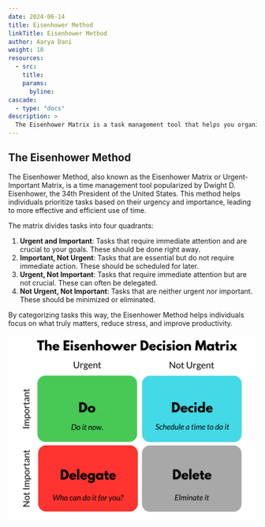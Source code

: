 ```yaml
---
date: 2024-06-14
title: Eisenhower Method
linkTitle: Eisenhower Method
author: Aarya Dani 
weight: 10
resources:
  - src: 
    title: 
    params:
      byline: 
cascade:
  - type: "docs"
description: > 
  The Eisenhower Matrix is a task management tool that helps you organize and prioritize tasks by urgency and importance. Although this was one small part of a conversation that I had on my first day, I implemented it countless times during my internship.
---
```


## The Eisenhower Method

The Eisenhower Method, also known as the Eisenhower Matrix or Urgent-Important Matrix, is a time management tool popularized by Dwight D. Eisenhower, the 34th President of the United States. This method helps individuals prioritize tasks based on their urgency and importance, leading to more effective and efficient use of time.

The matrix divides tasks into four quadrants:

1. **Urgent and Important**: Tasks that require immediate attention and are crucial to your goals. These should be done right away.
2. **Important, Not Urgent**: Tasks that are essential but do not require immediate action. These should be scheduled for later.
3. **Urgent, Not Important**: Tasks that require immediate attention but are not crucial. These can often be delegated.
4. **Not Urgent, Not Important**: Tasks that are neither urgent nor important. These should be minimized or eliminated.

By categorizing tasks this way, the Eisenhower Method helps individuals focus on what truly matters, reduce stress, and improve productivity.

![Eisenhower Matrix](/images/Eisenhower-Matrix.png)


